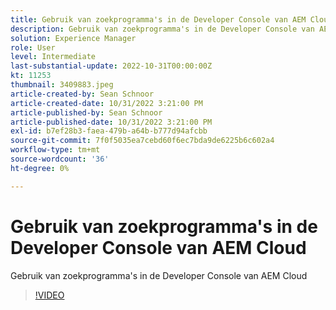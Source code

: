```yaml
---
title: Gebruik van zoekprogramma's in de Developer Console van AEM Cloud
description: Gebruik van zoekprogramma's in de Developer Console van AEM Cloud
solution: Experience Manager
role: User
level: Intermediate
last-substantial-update: 2022-10-31T00:00:00Z
kt: 11253
thumbnail: 3409883.jpeg
article-created-by: Sean Schnoor
article-created-date: 10/31/2022 3:21:00 PM
article-published-by: Sean Schnoor
article-published-date: 10/31/2022 3:21:00 PM
exl-id: b7ef28b3-faea-479b-a64b-b777d94afcbb
source-git-commit: 7f0f5035ea7cebd60f6ec7bda9de6225b6c602a4
workflow-type: tm+mt
source-wordcount: '36'
ht-degree: 0%

---
```


# Gebruik van zoekprogramma&#39;s in de Developer Console van AEM Cloud

Gebruik van zoekprogramma&#39;s in de Developer Console van AEM Cloud

>[!VIDEO](https://video.tv.adobe.com/v/3409883/?quality=12&learn=on)
